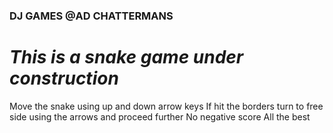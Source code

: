 ### DJ GAMES @AD CHATTERMANS
# *This is a snake game under construction* #
 Move the snake using up and down arrow keys
 If hit the borders turn to free side using the arrows and proceed further
 No negative score 
 All the best
